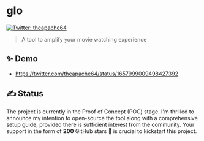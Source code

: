 # glo

<a href="https://twitter.com/theapache64" target="_blank">
<img alt="Twitter: theapache64" src="https://img.shields.io/twitter/follow/theapache64.svg?style=social" />
</a>

> A tool to amplify your movie watching experience

## ✨ Demo

- https://twitter.com/theapache64/status/1657999009498427392


## ✍️ Status

The project is currently in the Proof of Concept (POC) stage. I'm thrilled to announce my intention to open-source the tool along with a comprehensive setup guide, provided there is sufficient interest from the community. Your support in the form of **200** GitHub stars 🌟 is crucial to kickstart this project.
